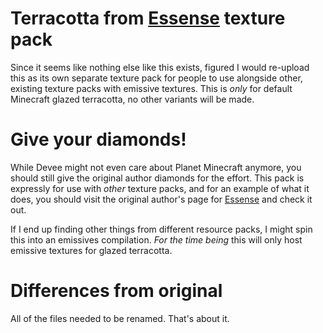 # Terracotta from [Essense](https://www.planetminecraft.com/texture-pack/essense-proof-of-concept/) texture pack
Since it seems like nothing else like this exists, figured I would re-upload this as its own separate texture pack for people to use alongside other, existing texture packs with emissive textures. This is _only_ for default Minecraft glazed terracotta, no other variants will be made.

# Give your diamonds!
While Devee might not even care about Planet Minecraft anymore, you should still give the original author diamonds for the effort. This pack is expressly for use with _other_ texture packs, and for an example of what it does, you should visit the original author's page for [Essense](https://www.planetminecraft.com/texture-pack/essense-proof-of-concept/) and check it out.

If I end up finding other things from different resource packs, I might spin this into an emissives compilation. _For the time being_ this will only host emissive textures for glazed terracotta.

# Differences from original
All of the files needed to be renamed. That's about it.
